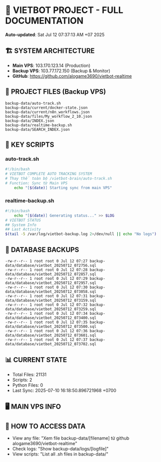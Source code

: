 # 🤖 VIETBOT PROJECT - FULL DOCUMENTATION
**Auto-updated**: Sat Jul 12 07:37:13 AM +07 2025

## 🏗️ SYSTEM ARCHITECTURE
- **Main VPS**: 103.170.123.14 (Production)
- **Backup VPS**: 103.77.172.150 (Backup & Monitor)
- **GitHub**: https://github.com/alogame3690/vietbot-realtime

## 📁 PROJECT FILES (Backup VPS)
```
backup-data/auto-track.sh
backup-data/current/docker-state.json
backup-data/current/n8n_workflows.json
backup-data/files/My_workflow_2_10.json
backup-data/INDEX.json
backup-data/realtime-backup.sh
backup-data/SEARCH_INDEX.json
```

## 🔧 KEY SCRIPTS
### auto-track.sh
```bash
#!/bin/bash
# VIETBOT COMPLETE AUTO TRACKING SYSTEM
# Thay thế toàn bộ /vietbot-brain/auto-track.sh
# Function: Sync từ Main VPS
    echo "[$(date)] Starting sync from main VPS"
```
### realtime-backup.sh
```bash
#!/bin/bash
    echo "[$(date)] Generating status..." >> $LOG
# VIETBOT STATUS
## System Info
## Last Activity
$(tail -5 /var/log/vietbot-backup.log 2>/dev/null || echo "No logs")
```

## 💾 DATABASE BACKUPS
```
-rw-r--r-- 1 root root 0 Jul 12 07:27 backup-data/database/vietbot_20250712_072756.sql
-rw-r--r-- 1 root root 0 Jul 12 07:28 backup-data/database/vietbot_20250712_072857.sql
-rw-r--r-- 1 root root 0 Jul 12 07:29 backup-data/database/vietbot_20250712_072957.sql
-rw-r--r-- 1 root root 0 Jul 12 07:30 backup-data/database/vietbot_20250712_073058.sql
-rw-r--r-- 1 root root 0 Jul 12 07:31 backup-data/database/vietbot_20250712_073159.sql
-rw-r--r-- 1 root root 0 Jul 12 07:32 backup-data/database/vietbot_20250712_073259.sql
-rw-r--r-- 1 root root 0 Jul 12 07:34 backup-data/database/vietbot_20250712_073400.sql
-rw-r--r-- 1 root root 0 Jul 12 07:35 backup-data/database/vietbot_20250712_073500.sql
-rw-r--r-- 1 root root 0 Jul 12 07:36 backup-data/database/vietbot_20250712_073601.sql
-rw-r--r-- 1 root root 0 Jul 12 07:37 backup-data/database/vietbot_20250712_073702.sql
```

## 📊 CURRENT STATE
- Total Files: 21131
- Scripts: 2
- Python Files: 0
- Last Sync: 2025-07-10 16:18:50.896721968 +0700

## 🖥️ MAIN VPS INFO


## 🚨 HOW TO ACCESS DATA
- View any file: "Xem file backup-data/[filename] từ github alogame3690/vietbot-realtime"
- Check logs: "Show backup-data/logs/[logfile]"
- View scripts: "List all .sh files in backup-data/"
